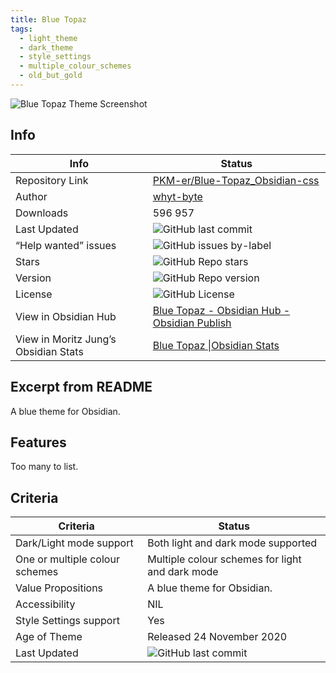 ```yaml
---
title: Blue Topaz
tags:
  - light_theme
  - dark_theme
  - style_settings
  - multiple_colour_schemes
  - old_but_gold
---
```


![Blue Topaz Theme Screenshot](https://raw.githubusercontent.com/PKM-er/Blue-Topaz_Obsidian-css/refs/heads/master/preview_Blue%20Topaz.png)

## Info

|Info|Status|
|---|---|
|Repository Link|[PKM-er/Blue-Topaz_Obsidian-css](https://github.com/PKM-er/Blue-Topaz_Obsidian-css)|
|Author|[whyt-byte](https://github.com/whyt-byte)|
|Downloads|596 957|
|Last Updated|![GitHub last commit](https://img.shields.io/github/last-commit/PKM-er/Blue-Topaz_Obsidian-css?color=573E7A&amp;label=last%20update&amp;logo=github&amp;style=for-the-badge)|
|“Help wanted” issues|![GitHub issues by-label](https://img.shields.io/github/issues/PKM-er/Blue-Topaz_Obsidian-css/help%20wanted?color=573E7A&amp;logo=github&amp;style=for-the-badge)|
|Stars|![GitHub Repo stars](https://img.shields.io/github/stars/PKM-er/Blue-Topaz_Obsidian-css?color=573E7A&amp;logo=github&amp;style=for-the-badge)|
|Version|![GitHub Repo version](https://img.shields.io/github/v/release/PKM-er/Blue-Topaz_Obsidian-css?color=573E7A&amp;logo=github&amp;style=for-the-badge&sort=semver)|
|License|![GitHub License](https://img.shields.io/github/license/PKM-er/Blue-Topaz_Obsidian-css?style=for-the-badge)|
|View in Obsidian Hub|[Blue Topaz \- Obsidian Hub \- Obsidian Publish](https://publish.obsidian.md/hub/02+-+Community+Expansions/02.05+All+Community+Expansions/Themes/Blue+Topaz)|
|View in Moritz Jung’s Obsidian Stats|[Blue Topaz \|Obsidian Stats](https://www.moritzjung.dev/obsidian-stats/themes/blue-topaz/)|

## Excerpt from README

A blue theme for Obsidian.

## Features

Too many to list.

## Criteria

|Criteria|Status|
|---|---|
|Dark/Light mode support|Both light and dark mode supported|
|One or multiple colour schemes|Multiple colour schemes for light and dark mode|
|Value Propositions|A blue theme for Obsidian.|
|Accessibility|NIL|
|Style Settings support|Yes|
|Age of Theme|Released 24 November 2020|
|Last Updated|![GitHub last commit](https://img.shields.io/github/last-commit/PKM-er/Blue-Topaz_Obsidian-css?color=573E7A&amp;label=last%20update&amp;logo=github&amp;style=for-the-badge)|
